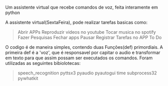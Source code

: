 Um assistente virtual que recebe comandos de voz, feita interamente em python 

A assistente virtual(SextaFeira), pode realizar tarefas basicas como:
> Abrir APPs
> Reproduzir videos no youtube
> Tocar musica no spotify
> Fazer Pesquisas
> Fechar apps
> Pausar
> Registrar Tarefas no APP To Do

O codigo é de maneira simples, contendo duas Funções(def) primordiais. A primeira def é a 'voz', que é responsavel por capitar o audio e transformar em texto para que assim possam ser executados os comandos.
Foram utilizadas as seguintes bibiolotecas:
> speech_recognition 
> pyttsx3
> pyaudio
> pyautogui 
> time
> subprocess32 
> pywhatkit  
